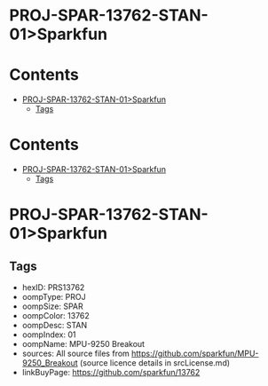 
PROJ-SPAR-13762-STAN-01>Sparkfun
================================

Contents
========

* [PROJ-SPAR-13762-STAN-01>Sparkfun](#proj-spar-13762-stan-01sparkfun)
	* [Tags](#tags)

Contents
========

* [PROJ-SPAR-13762-STAN-01>Sparkfun](#proj-spar-13762-stan-01sparkfun)
	* [Tags](#tags)

# PROJ-SPAR-13762-STAN-01>Sparkfun

## Tags

- hexID: PRS13762
- oompType: PROJ
- oompSize: SPAR
- oompColor: 13762
- oompDesc: STAN
- oompIndex: 01
- oompName: MPU-9250 Breakout
- sources: All source files from https://github.com/sparkfun/MPU-9250_Breakout (source licence details in srcLicense.md)
- linkBuyPage: https://github.com/sparkfun/13762

